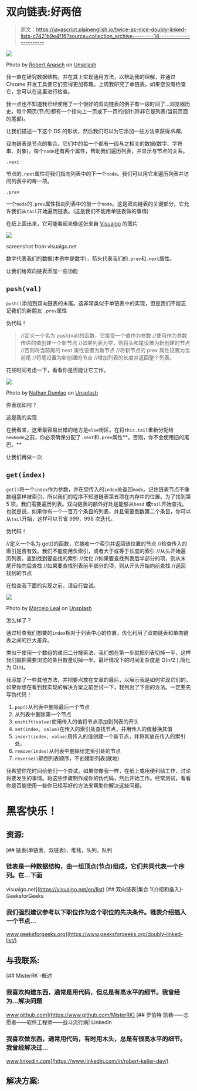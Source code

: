 # 双向链表:好两倍

> 原文：<https://javascript.plainenglish.io/twice-as-nice-doubly-linked-lists-c7421b9e4f16?source=collection_archive---------14----------------------->

![](img/c55ee9cf40e25f0f75651f9b006ab490.png)

Photo by [Robert Anasch](https://unsplash.com/@diesektion?utm_source=medium&utm_medium=referral) on [Unsplash](https://unsplash.com?utm_source=medium&utm_medium=referral)

我一直在研究数据结构，并在其上实现通用方法，以帮助我的理解，并通过 Chrome 开发工具使它们变得更加有趣。上周我研究了单链表。如果您没有检查它，您可以在这里进行检查。

我一点也不知道我已经使用了一个很好的双向链表的例子有一段时间了…浏览器历史。每个网页(节点)都有一个指向上一页或下一页的指针(除非它是列表/当前页面的尾部)。

让我们描述一下这个 DS 的形状，然后我们可以为它添加一些方法来获得*乐趣*。

双向链表是节点的集合。它们中的每一个都有一段与之相关的数据(数字、字符串、对象)。每个`node`还有两个属性，帮助我们遍历列表，并显示与节点的关系。

`.next`

节点的`.next`属性将我们指向列表中的下一个`node`。我们可以用它来遍历列表并访问列表中的每一项。

`.prev`

一个`node`的`.prev`属性指向列表中的前一个`node`。这是双向链表的关键部分，它允许我们从`tail`开始遍历链表。(这是我们不能用单链表做的事情)

在纸上画出来，它可能看起来像这张来自 [Visualgo](https://visualgo.net/en/list) 的图片

![](img/e125086b05d06de23bc65598f682acaf.png)

screenshot from visualgo.net

数字代表我们的数据(本例中是数字)，箭头代表我们的`.prev`和`.next`属性。

让我们给双向链表添加一些功能

## `push(val)`

`push()`添加到双向链表的末尾。这非常类似于单链表中的实现，但是我们不能忘记我们的新朋友 `.prev`属性

伪代码！

> //定义一个名为 push(val)的函数，它接受一个值作为参数
> //使用作为参数传递的值创建一个新节点
> //如果列表为空，则将头和尾设置为新创建的节点
> //否则将当前尾的 next 属性设置为新节点
> //将新节点的 prev 属性设置为当前尾
> //将尾设置为新创建的节点
> //增加列表的长度并返回整个列表。

花些时间考虑一下，看看你是否能让它工作。

![](img/beaf965dfa3ba45ddf6f2cd10429d20b.png)

Photo by [Nathan Dumlao](https://unsplash.com/@nate_dumlao?utm_source=medium&utm_medium=referral) on [Unsplash](https://unsplash.com?utm_source=medium&utm_medium=referral)

你表现如何？

这是我的实现

在我看来，这里最容易出错的地方是`else`街区。在将`this.tail`重新分配给`newNode`之前，你必须确保分配了`.next`和`.prev`属性**。否则，你不会使用旧的尾巴。**

让我们再做一次

## `get(index)`

`get()`将一个`index`作为参数，并在您传入的`index`处返回`node`。记住链表节点不像数组那样被索引，所以我们的程序不知道链表第五项在内存中的位置。为了找到第 5 项，我们需要遍历列表。双向链表的额外好处是能够从`head` **或**`tail`开始查找。也就是说，如果你有一个一百万个条目的列表，并且需要倒数第二个条目，你可以从`tail`开始，这样可以节省 999，998 次迭代。

伪代码！

//定义一个名为 get()的函数，它接收一个索引并返回该位置的节点
//检查传入的索引是否有效。我们不能使用负索引，或者大于或等于长度的索引
//从头开始遍历列表，直到找到要查找的索引
//优化
//如果要查找列表后半部分的项，则从末尾开始向后查找
//如果要查找列表前半部分的项，则从开头开始向前查找
//返回找到的节点

在检查我下面的实现之前，请自行尝试。

![](img/e288d5099ae2e271af6290e3ed79a12e.png)

Photo by [Marcelo Leal](https://unsplash.com/@marceloleal80?utm_source=medium&utm_medium=referral) on [Unsplash](https://unsplash.com?utm_source=medium&utm_medium=referral)

怎么样了？

通过检查我们想要的`index`相对于列表中心的位置，优化利用了双向链表和单向链表之间的巨大差异。

类似于使用一个数组的递归二分搜索法，我们想在第一步就把列表切掉一半，这样我们就把需要浏览的条目数量切掉一半。最坏情况下的时间复杂度是 O(n/2 ),简化为 O(n)。

我添加了一些其他方法，并把要点放在文章的最后，以展示我是如何实现它们的。如果你想在看到我实现的解决方案之前尝试一下，我列出了下面的方法。一定要先写伪代码！

1.  `pop()`从列表中删除最后一个节点
2.  从列表中删除第一个节点
3.  `unshift(value)`使用传入的值将节点添加到列表的开头
4.  `set(index, value)`在传入的索引处查找节点，并用传入的值替换其值
5.  `insert(index, value)`用传入的值创建一个新节点，并将其放在传入的索引处。
6.  `remove(index)`从列表中删除给定索引处的节点
7.  `reverse()`颠倒列表顺序，不创建新列表(就地)

我希望你花时间给他们一个尝试。如果你像我一样，在纸上或用便利贴工作，讨论将要发生的事情。将这些步骤制作成你的伪代码，然后开始工作。经常测试，看看你是否能使用一些你已经写好的方法来帮助你解决这些问题。

# 黑客快乐！

## 资源:

[](https://visualgo.net/en/list) [## 链表(单链表，双链表)，堆栈，队列，队列

### 链表是一种数据结构，由一组顶点(节点)组成，它们共同代表一个序列。在…下面

visualgo.net](https://visualgo.net/en/list) [](https://www.geeksforgeeks.org/doubly-linked-list/) [## 双向链表|集合 1(介绍和插入)- GeeksforGeeks

### 我们强烈建议参考以下职位作为这个职位的先决条件。链表介绍插入一个节点…

www.geeksforgeeks.org](https://www.geeksforgeeks.org/doubly-linked-list/) 

## 与我联系:

[](https://www.github.com/MisterRK) [## MisterRK -概述

### 我喜欢构建东西，通常是用代码，但总是有高水平的细节。我曾经为…解决问题

www.github.com](https://www.github.com/MisterRK)  [## 罗伯特·凯勒——志愿者——软件工程师——战斗流行病| LinkedIn

### 我喜欢做东西，通常用代码，有时用木头，总是有很高水平的细节。我曾经解决过…

www.linkedin.com](https://www.linkedin.com/in/robert-keller-dev/) 

## 解决方案: